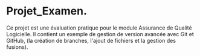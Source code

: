 # Projet_Examen.
Ce projet est une évaluation pratique pour le module Assurance de Qualité Logicielle. Il contient un exemple de gestion de version avancée avec Git et GitHub, (la création de branches, l'ajout de fichiers et la gestion des fusions).
